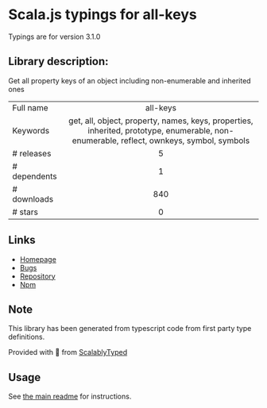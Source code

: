 
# Scala.js typings for all-keys

Typings are for version 3.1.0

## Library description:
Get all property keys of an object including non-enumerable and inherited ones

|                    |                 |
| ------------------ | :-------------: |
| Full name          | all-keys |
| Keywords           | get, all, object, property, names, keys, properties, inherited, prototype, enumerable, non-enumerable, reflect, ownkeys, symbol, symbols |
| # releases         | 5 |
| # dependents       | 1 |
| # downloads        | 840 |
| # stars            | 0 |

## Links
- [Homepage](https://github.com/sindresorhus/all-keys#readme)
- [Bugs](https://github.com/sindresorhus/all-keys/issues)
- [Repository](https://github.com/sindresorhus/all-keys)
- [Npm](https://www.npmjs.com/package/all-keys)
    


## Note
This library has been generated from typescript code from first party type definitions.

Provided with :purple_heart: from [ScalablyTyped](https://github.com/oyvindberg/ScalablyTyped)

## Usage
See [the main readme](../../readme.md) for instructions.


